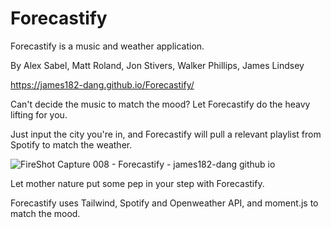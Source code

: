 # Forecastify
Forecastify is a music and weather application.

By Alex Sabel, Matt Roland, Jon Stivers, Walker Phillips, James Lindsey

https://james182-dang.github.io/Forecastify/

Can't decide the music to match the mood?
Let Forecastify do the heavy lifting for you. 

Just input the city you're in, and Forecastify will pull a relevant playlist from Spotify to match the weather.


![FireShot Capture 008 - Forecastify - james182-dang github io](https://user-images.githubusercontent.com/88298540/135795792-47b07a7e-fc8e-44f5-9f92-7505eb97d936.png)


Let mother nature put some pep in your step with Forecastify.

Forecastify uses Tailwind, Spotify and Openweather API, and moment.js to match the mood.
